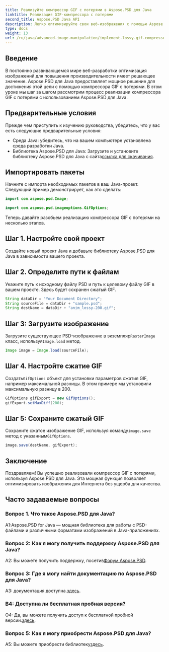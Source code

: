 ```yaml
---
title: Реализуйте компрессор GIF с потерями в Aspose.PSD для Java
linktitle: Реализация GIF-компрессора с потерями
second_title: Aspose.PSD Java API
description: Легко оптимизируйте свои веб-изображения с помощью Aspose.PSD для Java-компрессора GIF с потерями. Следуйте нашему пошаговому руководству для эффективного внедрения.
type: docs
weight: 13
url: /ru/java/advanced-image-manipulation/implement-lossy-gif-compressor/
---
```

## Введение

В постоянно развивающемся мире веб-разработки оптимизация изображений для повышения производительности имеет решающее значение. Aspose.PSD для Java предоставляет мощное решение для достижения этой цели с помощью компрессора GIF с потерями. В этом уроке мы шаг за шагом рассмотрим процесс реализации компрессора GIF с потерями с использованием Aspose.PSD для Java.

## Предварительные условия

Прежде чем приступить к изучению руководства, убедитесь, что у вас есть следующие предварительные условия:

- Среда Java: убедитесь, что на вашем компьютере установлена среда разработки Java.
-  Библиотека Aspose.PSD для Java: Загрузите и установите библиотеку Aspose.PSD для Java с сайта[ссылка для скачивания](https://releases.aspose.com/psd/java/).

## Импортировать пакеты

Начните с импорта необходимых пакетов в ваш Java-проект. Следующий пример демонстрирует, как это сделать:

```java
import com.aspose.psd.Image;

import com.aspose.psd.imageoptions.GifOptions;
```

Теперь давайте разобьем реализацию компрессора GIF с потерями на несколько этапов.

## Шаг 1. Настройте свой проект

Создайте новый проект Java и добавьте библиотеку Aspose.PSD для Java в зависимости вашего проекта.

## Шаг 2. Определите пути к файлам

Укажите путь к исходному файлу PSD и путь к целевому файлу GIF в вашем проекте. Здесь будет сохранен сжатый GIF.

```java
String dataDir = "Your Document Directory";
String sourceFile = dataDir + "sample.psd";
String destName = dataDir + "anim_lossy-200.gif";
```

## Шаг 3: Загрузите изображение

 Загрузите существующее PSD-изображение в экземпляр`RasterImage` класс, используя`Image.load` метод.

```java
Image image = Image.load(sourceFile);
```

## Шаг 4. Настройте сжатие GIF

 Создать`GifOptions` объект для установки параметров сжатия GIF, например максимальной разницы. В этом примере мы установили максимальную разницу в 200.

```java
GifOptions gifExport = new GifOptions();
gifExport.setMaxDiff(200);
```

## Шаг 5: Сохраните сжатый GIF

 Сохраните сжатое изображение GIF, используя команду`image.save` метод с указанным`GifOptions`.

```java
image.save(destName, gifExport);
```

## Заключение

Поздравляем! Вы успешно реализовали компрессор GIF с потерями, используя Aspose.PSD для Java. Эта мощная функция позволяет оптимизировать изображения для Интернета без ущерба для качества.

## Часто задаваемые вопросы

### Вопрос 1. Что такое Aspose.PSD для Java?

A1:Aspose.PSD for Java — мощная библиотека для работы с PSD-файлами и различными форматами изображений в Java-приложениях.

### Вопрос 2: Как я могу получить поддержку Aspose.PSD для Java?

 A2: Вы можете получить поддержку, посетив[Форум Aspose.PSD](https://forum.aspose.com/c/psd/34).

### Вопрос 3: Где я могу найти документацию по Aspose.PSD для Java?

A3: документация доступна.[здесь](https://reference.aspose.com/psd/java/).

### В4: Доступна ли бесплатная пробная версия?

 О4: Да, вы можете получить доступ к бесплатной пробной версии.[здесь](https://releases.aspose.com/).

### Вопрос 5: Как я могу приобрести Aspose.PSD для Java?

 A5: Вы можете приобрести библиотеку[здесь](https://purchase.aspose.com/buy).